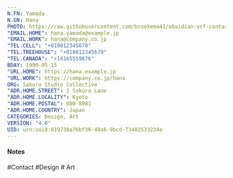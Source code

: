 ```yaml
---
N.FN: Yamada
N.GN: Hana
PHOTO: https://raw.githubusercontent.com/broekema41/obsidian-vcf-contacts/refs/heads/master/assets/demo-data/avatars/avatar3.jpg
"EMAIL.HOME": hana.yamada@example.jp
"EMAIL.WORK": hana@company.co.jp
"TEL.CELL": "+819012345678"
"TEL.TREEHOUSE": "+818012345679"
"TEL.CANADA": "+14165559876"
BDAY: 1990-05-15
"URL.HOME": https://hana.example.jp
"URL.WORK": https://company.co.jp/hana
ORG: Sakura Studio Collective
"ADR.HOME.STREET": 1 Sakura Lane
"ADR.HOME.LOCALITY": Kyoto
"ADR.HOME.POSTAL": 600-8001
"ADR.HOME.COUNTRY": Japan
CATEGORIES: Design, Art
VERSION: "4.0"
UID: urn:uuid:019730a76bf36-48a6-9bcd-73482533234a
---
```

#### Notes



#Contact #Design # Art
